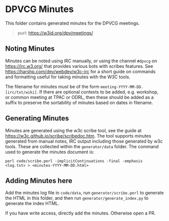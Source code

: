 # DPVCG Minutes
This folder contains generated minutes for the DPVCG meetings. 

> purl: https://w3id.org/dpv/meetings/

## Noting Minutes

Minutes can be noted using IRC manually, or using the channel `#dpvcg` on https://irc.w3.org/ that provides various bots with scribes features. See https://harshp.com/dev/webdev/w3c-irc for a short guide on commands and formatting useful for taking minutes with the W3C tools.

The filename for minutes must be of the form `meeting-YYYY-MM-DD.[irc/txt/wiki]`. If there are optional contexts to be added, e.g. workshop, or common meeting at TPAC or ODRL, then these should be added as a suffix to preserve the sortability of minutes based on dates in filename.

## Generating Minutes

Minutes are generated using the w3c scribe tool, see the guide at https://w3c.github.io/scribe/scribedoc.htm. The tool supports minutes generated from manual notes, IRC output including those generated by w3c tools. These are collected within the `generator/data` folder. The command used to generate the minutes document is:

```
perl code/scribe.perl -implicitContinuations -final -emphasis <log.txt> > <minutes-YYYY-MM-DD.html>
```

## Adding Minutes here

Add the minutes log file in `code/data`, run `generator/scribe.perl` to generate the HTML in this folder, and then run `generator/generate_index.py` to generate the index HTML.

If you have write access, directly add the minutes. Otherwise open a PR.